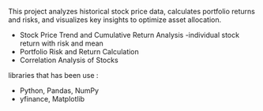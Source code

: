 This project analyzes historical stock price data, calculates portfolio returns and risks, and visualizes key insights to optimize asset allocation.

- Stock Price Trend and Cumulative Return Analysis
-individual stock return with risk and mean
- Portfolio Risk and Return Calculation
- Correlation Analysis of Stocks

libraries that has been use :
- Python, Pandas, NumPy
- yfinance, Matplotlib
